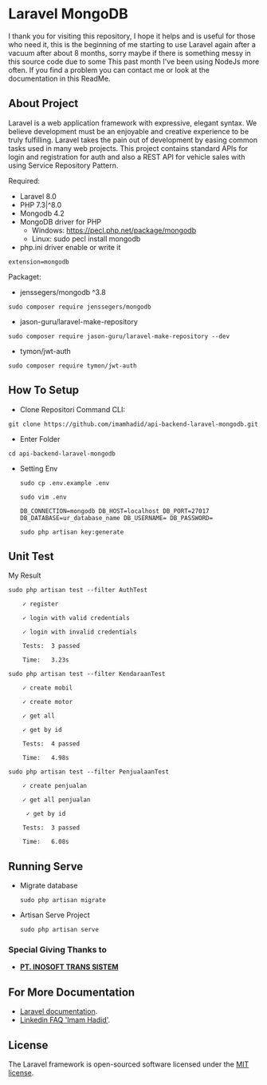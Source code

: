 # Laravel MongoDB

I thank you for visiting this repository, I hope it helps and is useful for those who need it, this is the beginning of me starting to use Laravel again after a vacuum after about 8 months, sorry maybe if there is something messy in this source code due to some This past month I've been using NodeJs more often. If you find a problem you can contact me or look at the documentation in this ReadMe.

## About Project

Laravel is a web application framework with expressive, elegant syntax. We believe development must be an enjoyable and creative experience to be truly fulfilling. Laravel takes the pain out of development by easing common tasks used in many web projects. This project contains standard APIs for login and registration for auth and also a REST API for vehicle sales with using Service Repository Pattern.

Required:
- Laravel 8.0
- PHP 7.3|^8.0
- Mongodb 4.2
- MongoDB driver for PHP 
    - Windows: https://pecl.php.net/package/mongodb
    - Linux: sudo pecl install mongodb
- php.ini driver enable or write it

```extension=mongodb```


Packaget:
- jenssegers/mongodb ^3.8

```sudo composer require jenssegers/mongodb```

- jason-guru/laravel-make-repository

 ```sudo composer require jason-guru/laravel-make-repository --dev```

- tymon/jwt-auth

```sudo composer require tymon/jwt-auth```

## How To Setup

- Clone Repositori
Command CLI: 

```git clone https://github.com/imamhadid/api-backend-laravel-mongodb.git```

- Enter Folder

 ```cd api-backend-laravel-mongodb```

- Setting Env

   ```sudo cp .env.example .env```

   ```sudo vim .env```

    `
    DB_CONNECTION=mongodb
    DB_HOST=localhost
    DB_PORT=27017
    DB_DATABASE=ur_database_name
    DB_USERNAME=
    DB_PASSWORD=
    `

   ```sudo php artisan key:generate```


## Unit Test

My Result

 ```sudo php artisan test --filter AuthTest```

`    ✓ register`

`    ✓ login with valid credentials`

`    ✓ login with invalid credentials`

`    Tests:  3 passed`

`    Time:   3.23s`

 ```sudo php artisan test --filter KendaraanTest```

`    ✓ create mobil`

`    ✓ create motor`

`    ✓ get all`

`    ✓ get by id`

`    Tests:  4 passed`

`    Time:   4.98s`

 ```sudo php artisan test --filter PenjualaanTest```

`    ✓ create penjualan`

`    ✓ get all penjualan`

`     ✓ get by id`

`    Tests:  3 passed`

`    Time:   6.08s`


## Running Serve

- Migrate database

   ```sudo php artisan migrate```

- Artisan Serve Project

   ```sudo php artisan serve```

### Special Giving Thanks to

- **[PT. INOSOFT TRANS SISTEM](https://inosoftweb.com/)**



## For More Documentation

- [Laravel documentation](https://laravel.com/docs/contributions).
- [Linkedin FAQ 'Imam Hadid'](https://www.linkedin.com/in/hadit1297/).


## License

The Laravel framework is open-sourced software licensed under the [MIT license](https://opensource.org/licenses/MIT).
